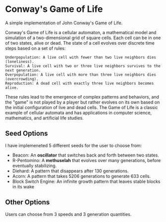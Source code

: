 # Conway's Game of Life

A simple implementation of John Conway's Game of Life. 

Conway's Game of Life is a cellular automaton, a mathematical model and simulation of a two-dimensional grid of square cells. Each cell can be in one of two states, alive or dead. The state of a cell evolves over discrete time steps based on a set of rules:

    Underpopulation: A live cell with fewer than two live neighbors dies (loneliness).
    Survival: A live cell with two or three live neighbors survives to the next generation.
    Overpopulation: A live cell with more than three live neighbors dies (overcrowding).
    Reproduction: A dead cell with exactly three live neighbors becomes alive.

These rules lead to the emergence of complex patterns and behaviors, and the "game" is not played by a player but rather evolves on its own based on the initial configuration of live and dead cells. The Game of Life is a classic example of cellular automata and has applications in computer science, mathematics, and artificial life studies.

## Seed Options

I have implemeneted 5 different seeds for the user to choose from:

- Beacon: An **oscillator** that switches back and forth between two states. 
- R-Pentomino: A **methuselah** that evolves over many generations, before eventually stabilizing.
- Diehard: A pattern that disappears after 130 generations. 
- Acorn: A pattern that takes 5206 generations to generate 633 cells.
- Block Switch Engine: An infinite growth pattern that leaves stable blocks in its wake

## Other Options

Users can choose from 3 speeds and 3 generation quantities.



